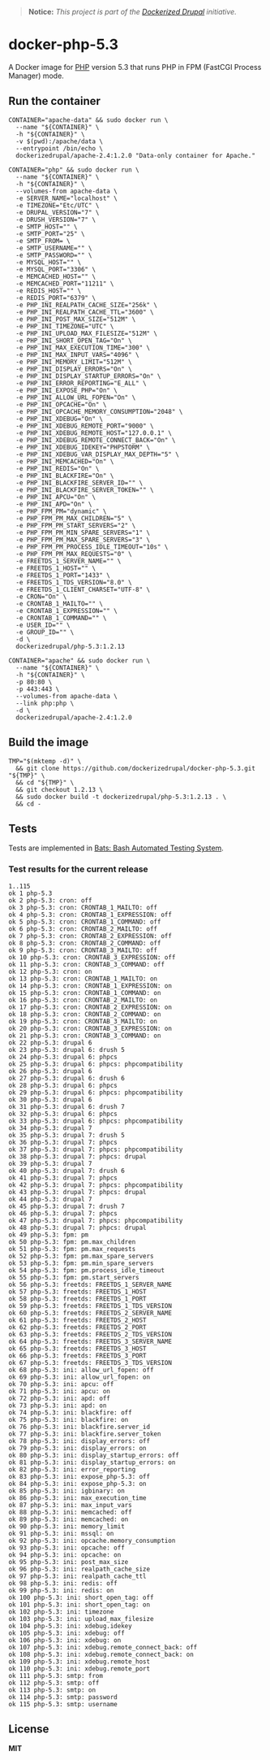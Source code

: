 > **Notice:** *This project is part of the [Dockerized Drupal](https://dockerizedrupal.com/) initiative.*

# docker-php-5.3

A Docker image for [PHP](http://php.net/) version 5.3 that runs PHP in FPM (FastCGI Process Manager) mode.

## Run the container

    CONTAINER="apache-data" && sudo docker run \
      --name "${CONTAINER}" \
      -h "${CONTAINER}" \
      -v $(pwd):/apache/data \
      --entrypoint /bin/echo \
      dockerizedrupal/apache-2.4:1.2.0 "Data-only container for Apache."
      
    CONTAINER="php" && sudo docker run \
      --name "${CONTAINER}" \
      -h "${CONTAINER}" \
      --volumes-from apache-data \
      -e SERVER_NAME="localhost" \
      -e TIMEZONE="Etc/UTC" \
      -e DRUPAL_VERSION="7" \
      -e DRUSH_VERSION="7" \
      -e SMTP_HOST="" \
      -e SMTP_PORT="25" \
      -e SMTP_FROM= \
      -e SMTP_USERNAME="" \
      -e SMTP_PASSWORD="" \
      -e MYSQL_HOST="" \
      -e MYSQL_PORT="3306" \
      -e MEMCACHED_HOST="" \
      -e MEMCACHED_PORT="11211" \
      -e REDIS_HOST="" \
      -e REDIS_PORT="6379" \
      -e PHP_INI_REALPATH_CACHE_SIZE="256k" \
      -e PHP_INI_REALPATH_CACHE_TTL="3600" \
      -e PHP_INI_POST_MAX_SIZE="512M" \
      -e PHP_INI_TIMEZONE="UTC" \
      -e PHP_INI_UPLOAD_MAX_FILESIZE="512M" \
      -e PHP_INI_SHORT_OPEN_TAG="On" \
      -e PHP_INI_MAX_EXECUTION_TIME="300" \
      -e PHP_INI_MAX_INPUT_VARS="4096" \
      -e PHP_INI_MEMORY_LIMIT="512M" \
      -e PHP_INI_DISPLAY_ERRORS="On" \
      -e PHP_INI_DISPLAY_STARTUP_ERRORS="On" \
      -e PHP_INI_ERROR_REPORTING="E_ALL" \
      -e PHP_INI_EXPOSE_PHP="On" \
      -e PHP_INI_ALLOW_URL_FOPEN="On" \
      -e PHP_INI_OPCACHE="On" \
      -e PHP_INI_OPCACHE_MEMORY_CONSUMPTION="2048" \
      -e PHP_INI_XDEBUG="On" \
      -e PHP_INI_XDEBUG_REMOTE_PORT="9000" \
      -e PHP_INI_XDEBUG_REMOTE_HOST="127.0.0.1" \
      -e PHP_INI_XDEBUG_REMOTE_CONNECT_BACK="On" \
      -e PHP_INI_XDEBUG_IDEKEY="PHPSTORM" \
      -e PHP_INI_XDEBUG_VAR_DISPLAY_MAX_DEPTH="5" \
      -e PHP_INI_MEMCACHED="On" \
      -e PHP_INI_REDIS="On" \
      -e PHP_INI_BLACKFIRE="On" \
      -e PHP_INI_BLACKFIRE_SERVER_ID="" \
      -e PHP_INI_BLACKFIRE_SERVER_TOKEN="" \
      -e PHP_INI_APCU="On" \
      -e PHP_INI_APD="On" \
      -e PHP_FPM_PM="dynamic" \
      -e PHP_FPM_PM_MAX_CHILDREN="5" \
      -e PHP_FPM_PM_START_SERVERS="2" \
      -e PHP_FPM_PM_MIN_SPARE_SERVERS="1" \
      -e PHP_FPM_PM_MAX_SPARE_SERVERS="3" \
      -e PHP_FPM_PM_PROCESS_IDLE_TIMEOUT="10s" \
      -e PHP_FPM_PM_MAX_REQUESTS="0" \
      -e FREETDS_1_SERVER_NAME="" \
      -e FREETDS_1_HOST="" \
      -e FREETDS_1_PORT="1433" \
      -e FREETDS_1_TDS_VERSION="8.0" \
      -e FREETDS_1_CLIENT_CHARSET="UTF-8" \
      -e CRON="On" \
      -e CRONTAB_1_MAILTO="" \
      -e CRONTAB_1_EXPRESSION="" \
      -e CRONTAB_1_COMMAND="" \
      -e USER_ID="" \
      -e GROUP_ID="" \
      -d \
      dockerizedrupal/php-5.3:1.2.13

    CONTAINER="apache" && sudo docker run \
      --name "${CONTAINER}" \
      -h "${CONTAINER}" \
      -p 80:80 \
      -p 443:443 \
      --volumes-from apache-data \
      --link php:php \
      -d \
      dockerizedrupal/apache-2.4:1.2.0
      
## Build the image

    TMP="$(mktemp -d)" \
      && git clone https://github.com/dockerizedrupal/docker-php-5.3.git "${TMP}" \
      && cd "${TMP}" \
      && git checkout 1.2.13 \
      && sudo docker build -t dockerizedrupal/php-5.3:1.2.13 . \
      && cd -

## Tests

Tests are implemented in [Bats: Bash Automated Testing System](https://github.com/sstephenson/bats).

### Test results for the current release

    1..115
    ok 1 php-5.3
    ok 2 php-5.3: cron: off
    ok 3 php-5.3: cron: CRONTAB_1_MAILTO: off
    ok 4 php-5.3: cron: CRONTAB_1_EXPRESSION: off
    ok 5 php-5.3: cron: CRONTAB_1_COMMAND: off
    ok 6 php-5.3: cron: CRONTAB_2_MAILTO: off
    ok 7 php-5.3: cron: CRONTAB_2_EXPRESSION: off
    ok 8 php-5.3: cron: CRONTAB_2_COMMAND: off
    ok 9 php-5.3: cron: CRONTAB_3_MAILTO: off
    ok 10 php-5.3: cron: CRONTAB_3_EXPRESSION: off
    ok 11 php-5.3: cron: CRONTAB_3_COMMAND: off
    ok 12 php-5.3: cron: on
    ok 13 php-5.3: cron: CRONTAB_1_MAILTO: on
    ok 14 php-5.3: cron: CRONTAB_1_EXPRESSION: on
    ok 15 php-5.3: cron: CRONTAB_1_COMMAND: on
    ok 16 php-5.3: cron: CRONTAB_2_MAILTO: on
    ok 17 php-5.3: cron: CRONTAB_2_EXPRESSION: on
    ok 18 php-5.3: cron: CRONTAB_2_COMMAND: on
    ok 19 php-5.3: cron: CRONTAB_3_MAILTO: on
    ok 20 php-5.3: cron: CRONTAB_3_EXPRESSION: on
    ok 21 php-5.3: cron: CRONTAB_3_COMMAND: on
    ok 22 php-5.3: drupal 6
    ok 23 php-5.3: drupal 6: drush 5
    ok 24 php-5.3: drupal 6: phpcs
    ok 25 php-5.3: drupal 6: phpcs: phpcompatibility
    ok 26 php-5.3: drupal 6
    ok 27 php-5.3: drupal 6: drush 6
    ok 28 php-5.3: drupal 6: phpcs
    ok 29 php-5.3: drupal 6: phpcs: phpcompatibility
    ok 30 php-5.3: drupal 6
    ok 31 php-5.3: drupal 6: drush 7
    ok 32 php-5.3: drupal 6: phpcs
    ok 33 php-5.3: drupal 6: phpcs: phpcompatibility
    ok 34 php-5.3: drupal 7
    ok 35 php-5.3: drupal 7: drush 5
    ok 36 php-5.3: drupal 7: phpcs
    ok 37 php-5.3: drupal 7: phpcs: phpcompatibility
    ok 38 php-5.3: drupal 7: phpcs: drupal
    ok 39 php-5.3: drupal 7
    ok 40 php-5.3: drupal 7: drush 6
    ok 41 php-5.3: drupal 7: phpcs
    ok 42 php-5.3: drupal 7: phpcs: phpcompatibility
    ok 43 php-5.3: drupal 7: phpcs: drupal
    ok 44 php-5.3: drupal 7
    ok 45 php-5.3: drupal 7: drush 7
    ok 46 php-5.3: drupal 7: phpcs
    ok 47 php-5.3: drupal 7: phpcs: phpcompatibility
    ok 48 php-5.3: drupal 7: phpcs: drupal
    ok 49 php-5.3: fpm: pm
    ok 50 php-5.3: fpm: pm.max_children
    ok 51 php-5.3: fpm: pm.max_requests
    ok 52 php-5.3: fpm: pm.max_spare_servers
    ok 53 php-5.3: fpm: pm.min_spare_servers
    ok 54 php-5.3: fpm: pm.process_idle_timeout
    ok 55 php-5.3: fpm: pm.start_servers
    ok 56 php-5.3: freetds: FREETDS_1_SERVER_NAME
    ok 57 php-5.3: freetds: FREETDS_1_HOST
    ok 58 php-5.3: freetds: FREETDS_1_PORT
    ok 59 php-5.3: freetds: FREETDS_1_TDS_VERSION
    ok 60 php-5.3: freetds: FREETDS_2_SERVER_NAME
    ok 61 php-5.3: freetds: FREETDS_2_HOST
    ok 62 php-5.3: freetds: FREETDS_2_PORT
    ok 63 php-5.3: freetds: FREETDS_2_TDS_VERSION
    ok 64 php-5.3: freetds: FREETDS_3_SERVER_NAME
    ok 65 php-5.3: freetds: FREETDS_3_HOST
    ok 66 php-5.3: freetds: FREETDS_3_PORT
    ok 67 php-5.3: freetds: FREETDS_3_TDS_VERSION
    ok 68 php-5.3: ini: allow_url_fopen: off
    ok 69 php-5.3: ini: allow_url_fopen: on
    ok 70 php-5.3: ini: apcu: off
    ok 71 php-5.3: ini: apcu: on
    ok 72 php-5.3: ini: apd: off
    ok 73 php-5.3: ini: apd: on
    ok 74 php-5.3: ini: blackfire: off
    ok 75 php-5.3: ini: blackfire: on
    ok 76 php-5.3: ini: blackfire.server_id
    ok 77 php-5.3: ini: blackfire.server_token
    ok 78 php-5.3: ini: display_errors: off
    ok 79 php-5.3: ini: display_errors: on
    ok 80 php-5.3: ini: display_startup_errors: off
    ok 81 php-5.3: ini: display_startup_errors: on
    ok 82 php-5.3: ini: error_reporting
    ok 83 php-5.3: ini: expose_php-5.3: off
    ok 84 php-5.3: ini: expose_php-5.3: on
    ok 85 php-5.3: ini: igbinary: on
    ok 86 php-5.3: ini: max_execution_time
    ok 87 php-5.3: ini: max_input_vars
    ok 88 php-5.3: ini: memcached: off
    ok 89 php-5.3: ini: memcached: on
    ok 90 php-5.3: ini: memory_limit
    ok 91 php-5.3: ini: mssql: on
    ok 92 php-5.3: ini: opcache.memory_consumption
    ok 93 php-5.3: ini: opcache: off
    ok 94 php-5.3: ini: opcache: on
    ok 95 php-5.3: ini: post_max_size
    ok 96 php-5.3: ini: realpath_cache_size
    ok 97 php-5.3: ini: realpath_cache_ttl
    ok 98 php-5.3: ini: redis: off
    ok 99 php-5.3: ini: redis: on
    ok 100 php-5.3: ini: short_open_tag: off
    ok 101 php-5.3: ini: short_open_tag: on
    ok 102 php-5.3: ini: timezone
    ok 103 php-5.3: ini: upload_max_filesize
    ok 104 php-5.3: ini: xdebug.idekey
    ok 105 php-5.3: ini: xdebug: off
    ok 106 php-5.3: ini: xdebug: on
    ok 107 php-5.3: ini: xdebug.remote_connect_back: off
    ok 108 php-5.3: ini: xdebug.remote_connect_back: on
    ok 109 php-5.3: ini: xdebug.remote_host
    ok 110 php-5.3: ini: xdebug.remote_port
    ok 111 php-5.3: smtp: from
    ok 112 php-5.3: smtp: off
    ok 113 php-5.3: smtp: on
    ok 114 php-5.3: smtp: password
    ok 115 php-5.3: smtp: username

## License

**MIT**
